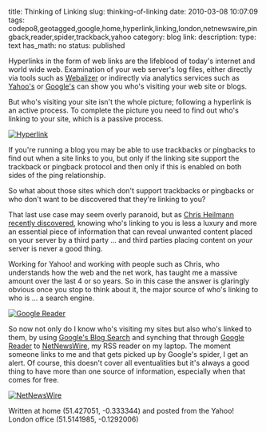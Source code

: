 title: Thinking of Linking
slug: thinking-of-linking
date: 2010-03-08 10:07:09
tags: codepo8,geotagged,google,home,hyperlink,linking,london,netnewswire,pingback,reader,spider,trackback,yahoo
category: blog
link: 
description: 
type: text
has_math: no
status: published

Hyperlinks in the form of web links are the lifeblood of today's internet and world wide web. Examination of your web server's log files, either directly via tools such as [Webalizer](https://www.mrunix.net/webalizer/ "https://www.mrunix.net/webalizer/") or indirectly via analytics services such as [Yahoo's](https://web.analytics.yahoo.com/ "https://web.analytics.yahoo.com/") or [Google's](https://www.google.com/analytics "https://www.google.com/analytics") can show you who's visiting your web site or blogs.

But who's visiting your site isn't the whole picture; following a hyperlink is an active process. To complete the picture you need to find out who's linking to your site, which is a passive process.

[![Hyperlink](https://farm4.static.flickr.com/3215/2724584286_3089abf569_d.jpg)](https://www.flickr.com/photos/anderspace/2724584286/ "Hyperlink")

If you're running a blog you may be able to use trackbacks or pingbacks to find out when a site links to you, but only if the linking site support the trackback or pingback protocol and then only if this is enabled on both sides of the ping relationship.

So what about those sites which don't support trackbacks or pingbacks or who don't want to be discovered that they're linking to you?

<!-- TEASER_END -->

That last use case may seem overly paranoid, but as [Chris Heilmann](https://twitter.com/codepo8 "https://twitter.com/codepo8") [recently discovered](https://www.wait-till-i.com/2010/03/03/h4xx0r3d-how-i-found-out-that-i-am-running-a-spam-blog/ "https://www.wait-till-i.com/2010/03/03/h4xx0r3d-how-i-found-out-that-i-am-running-a-spam-blog/"), knowing who's linking to you is less a luxury and more an essential piece of information that can reveal unwanted content placed on your server by a third party ... and third parties placing content on *your* server is never a good thing.

Working for Yahoo! and working with people such as Chris, who understands how the web and the net work, has taught me a massive amount over the last 4 or so years. So in this case the answer is glaringly obvious once you stop to think about it, the major source of who's linking to who is ... a search engine.

[![Google Reader](/wp-content/uploads/2010/03/Google-Reader.jpg "Google Reader")](/wp-content/uploads/2010/03/Google-Reader.jpg "/wp-content/uploads/2010/03/Google-Reader.jpg")

So now not only do I know who's visiting my sites but also who's linked to them, by using [Google's Blog Search](https://blogsearch.google.com/blogsearch?hl=en&scoring=d&q=link:/&ie=ISO-8859-1&num=10 "https://blogsearch.google.com/blogsearch?hl=en&scoring=d&q=link:/&ie=ISO-8859-1&num=10") and synching that through [Google Reader](https://www.google.com/reader/ "https://www.google.com/reader/") to [NetNewsWire](https://www.newsgator.com/INDIVIDUALS/NETNEWSWIRE/ "https://www.newsgator.com/INDIVIDUALS/NETNEWSWIRE/"), my RSS reader on my laptop. The moment someone links to me and that gets picked up by Google's spider, I get an alert. Of course, this doesn't cover all eventualities but it's always a good thing to have more than one source of information, especially when that comes for free.

[![NetNewsWire](/wp-content/uploads/2010/03/NetNewsWire.jpg "NetNewsWire")](/wp-content/uploads/2010/03/NetNewsWire.jpg "/wp-content/uploads/2010/03/NetNewsWire.jpg")


Written at home (51.427051, -0.333344) and posted from the Yahoo! London office (51.5141985, -0.1292006)


